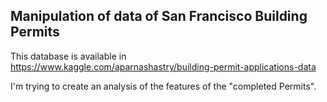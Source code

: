 ## Manipulation of data of San Francisco Building Permits

This database is available in https://www.kaggle.com/aparnashastry/building-permit-applications-data

I'm trying to create an analysis of the features of the "completed Permits".
